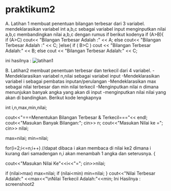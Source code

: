 # praktikum2
A. Latihan 1 membuat penentuan bilangan terbesar dari 3 variabel. mendeklarasikan variabel int a,b,c sebagai variabel input menginputkan nilai a,b,c membandingkan nilai a,b,c dengan rumus if berikut kodenya if (A>B){ if (A>C) cout<< "Bilangan Terbesar Adalah :" << A; else cout<< "Bilangan Terbesar Adalah :" << C; }else{ if ( B>C ) cout << "Bilangan Terbesar Adalah:" << B; else cout << "Bilangan Terbesar Adalah:" << C;

ini hasilnya :
![latihan1](https://user-images.githubusercontent.com/44091204/47215624-51904a80-d3cc-11e8-8739-5f7812632a3f.jpg)

B. Latihan2 membuat penentuan terbesar dan terkecil dari 4 variabel. -Mendeklarasikan variabel n,nilai sebagai variabel input -Mendeklarasikan variabel i sebagai pembatas inputan/perulangan -Mendeklarasikan max sebagai nilai terbesar dan min nilai terkecil -Menginputkan nilai n dimana menunjukan banyak angka yang akan di input -menginputkan nilai nilai yang akan di bandingkan. Berikut kode lengkapnya

int i,n,max,min,nilai;

cout<<"===Menentukan Bilangan Terbesar & Terkecil==="<< endl; cout<<"Masukan Banyak Bilangan:"; cin>> n; cout<<"Masukan Nilai ke ="; cin>> nilai;

max=nilai; min=nilai;

for(i=2;i<=n;i++) //dapat dibaca i akan membaca di nilai ke2 dimana i kurang dari samadengan n,i akan menambah 1 angka dan seterusnya. {

cout<<"Masukan Nilai Ke"<<i<<"=";
cin>>nilai;

if (nilai>max) max=nilai;
if (nilai<min) min=nilai;
} cout<<"Nilai Terbesar Adalah:" <<max<<"\nNilai Terkecil Adalah:"<<min; Ini Hasilnya : screenshoot2
